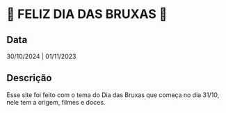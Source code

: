 # 🎃 FELIZ DIA DAS BRUXAS 🎃

## Data 
30/10/2024 | 01/11/2023

## Descrição
Esse site foi feito com o tema do Dia das Bruxas que começa no dia 31/10, nele tem a origem, filmes e doces.